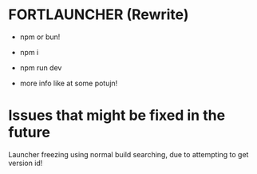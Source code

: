 # FORTLAUNCHER (Rewrite)

- npm or bun!

- npm i 
- npm run dev 
- more info like at some potujn!



# Issues that might be fixed in the future
Launcher freezing using normal build searching, due to attempting to get version id!